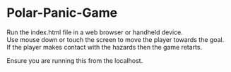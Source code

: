 # Polar-Panic-Game 

Run the index.html file in a web browser or handheld device.  
Use mouse down or touch the screen to move the player towards the goal.
If the player makes contact with the hazards then the game retarts.

Ensure you are running this from the localhost.
